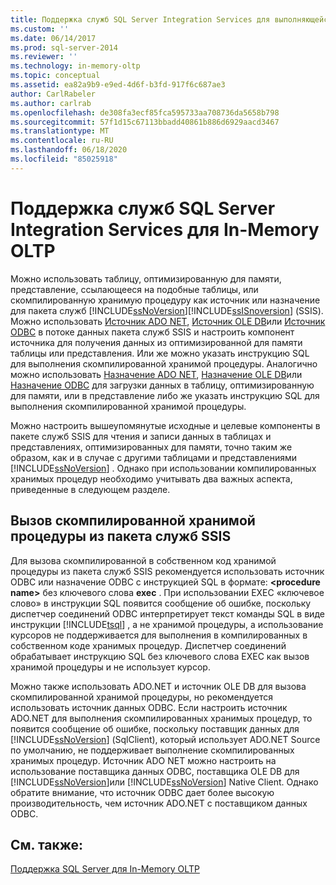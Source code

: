 ```yaml
---
title: Поддержка служб SQL Server Integration Services для выполняющейся в памяти OLTP | Документация Майкрософт
ms.custom: ''
ms.date: 06/14/2017
ms.prod: sql-server-2014
ms.reviewer: ''
ms.technology: in-memory-oltp
ms.topic: conceptual
ms.assetid: ea82a9b9-e9ed-4d6f-b3fd-917f6c687ae3
author: CarlRabeler
ms.author: carlrab
ms.openlocfilehash: de308fa3ecf85fca595733aa708736da5658b798
ms.sourcegitcommit: 57f1d15c67113bbadd40861b886d6929aacd3467
ms.translationtype: MT
ms.contentlocale: ru-RU
ms.lasthandoff: 06/18/2020
ms.locfileid: "85025918"
---
```

# <a name="sql-server-integration-services-support-for-in-memory-oltp"></a>Поддержка служб SQL Server Integration Services для In-Memory OLTP
  Можно использовать таблицу, оптимизированную для памяти, представление, ссылающееся на подобные таблицы, или скомпилированную хранимую процедуру как источник или назначение для пакета служб [!INCLUDE[ssNoVersion](../../includes/ssnoversion-md.md)][!INCLUDE[ssISnoversion](../../includes/ssisnoversion-md.md)] (SSIS). Можно использовать [Источник ADO NET](../../integration-services/data-flow/ado-net-source.md), [Источник OLE DB](../../integration-services/data-flow/ole-db-source.md)или [Источник ODBC](../../integration-services/data-flow/odbc-source.md) в потоке данных пакета служб SSIS и настроить компонент источника для получения данных из оптимизированной для памяти таблицы или представления. Или же можно указать инструкцию SQL для выполнения скомпилированной хранимой процедуры. Аналогично можно использовать [Назначение ADO NET](../../integration-services/data-flow/ado-net-destination.md), [Назначение OLE DB](../../integration-services/data-flow/ole-db-destination.md)или [Назначение ODBC](../../integration-services/data-flow/odbc-destination.md) для загрузки данных в таблицу, оптимизированную для памяти, или в представление либо же указать инструкцию SQL для выполнения скомпилированной хранимой процедуры.  
  
 Можно настроить вышеупомянутые исходные и целевые компоненты в пакете служб SSIS для чтения и записи данных в таблицах и представлениях, оптимизированных для памяти, точно таким же образом, как и в случае с другими таблицами и представлениями [!INCLUDE[ssNoVersion](../../includes/ssnoversion-md.md)] . Однако при использовании компилированных хранимых процедур необходимо учитывать два важных аспекта, приведенные в следующем разделе.  
  
## <a name="invoking-a-natively-compiled-stored-procedure-from-an-ssis-package"></a>Вызов скомпилированной хранимой процедуры из пакета служб SSIS  
 Для вызова скомпилированной в собственном код хранимой процедуры из пакета служб SSIS рекомендуется использовать источник ODBC или назначение ODBC с инструкцией SQL в формате: **\<procedure name>** без ключевого слова **exec** . При использовании EXEC «ключевое слово» в инструкции SQL появится сообщение об ошибке, поскольку диспетчер соединений ODBC интерпретирует текст команды SQL в виде инструкции [!INCLUDE[tsql](../../includes/tsql-md.md)] , а не хранимой процедуры, а использование курсоров не поддерживается для выполнения в компилированных в собственном коде хранимых процедур. Диспетчер соединений обрабатывает инструкцию SQL без ключевого слова EXEC как вызов хранимой процедуры и не использует курсор.  
  
 Можно также использовать ADO.NET и источник OLE DB для вызова скомпилированной хранимой процедуры, но рекомендуется использовать источник данных ODBC. Если настроить источник ADO.NET для выполнения скомпилированных хранимых процедур, то появится сообщение об ошибке, поскольку поставщик данных для [!INCLUDE[ssNoVersion](../../includes/ssnoversion-md.md)] (SqlClient), который использует ADO.NET Source по умолчанию, не поддерживает выполнение скомпилированных хранимых процедур. Источник ADO NET можно настроить на использование поставщика данных ODBC, поставщика OLE DB для [!INCLUDE[ssNoVersion](../../includes/ssnoversion-md.md)]или [!INCLUDE[ssNoVersion](../../includes/ssnoversion-md.md)] Native Client. Однако обратите внимание, что источник ODBC дает более высокую производительность, чем источник ADO.NET с поставщиком данных ODBC.  
  
## <a name="see-also"></a>См. также:  
 [Поддержка SQL Server для In-Memory OLTP](sql-server-support-for-in-memory-oltp.md)  
  
  
